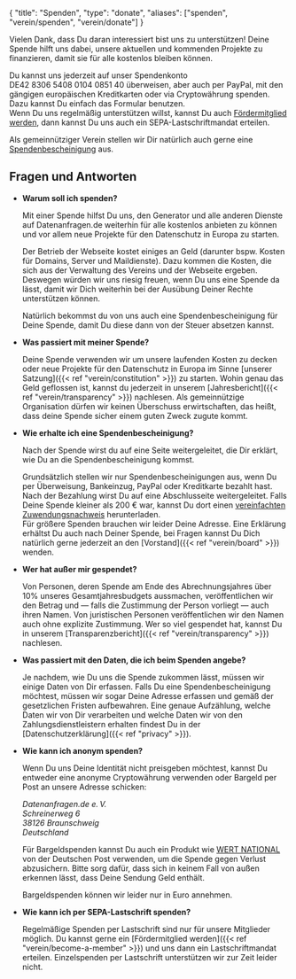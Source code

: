 {
    "title": "Spenden",
    "type": "donate",
    "aliases": ["spenden", "verein/spenden", "verein/donate"]
}

Vielen Dank, dass Du daran interessiert bist uns zu unterstützen! Deine Spende hilft uns dabei, unsere aktuellen und kommenden Projekte zu finanzieren, damit sie für alle kostenlos bleiben können.

Du kannst uns jederzeit auf unser Spendenkonto DE42&nbsp;8306&nbsp;5408&nbsp;0104&nbsp;0851&nbsp;40 überweisen, aber auch per PayPal, mit den gängigen europäischen Kreditkarten oder via Cryptowährung spenden. Dazu kannst Du einfach das Formular benutzen.  
Wenn Du uns regelmäßig unterstützen willst, kannst Du auch [Fördermitglied werden](/mitglied-werden), dann kannst Du uns auch ein SEPA-Lastschriftmandat erteilen.

Als gemeinnütziger Verein stellen wir Dir natürlich auch gerne eine [Spendenbescheinigung](#spendenbescheinigung-howto) aus.

<div class="donation-widget"></div>

## Fragen und Antworten

* **Warum soll ich spenden?**
    
    Mit einer Spende hilfst Du uns, den Generator und alle anderen Dienste auf Datenanfragen.de weiterhin für alle kostenlos anbieten zu können und vor allem neue Projekte für den Datenschutz in Europa zu starten.
    
    Der Betrieb der Webseite kostet einiges an Geld (darunter bspw. Kosten für Domains, Server und Maildienste). Dazu kommen die Kosten, die sich aus der Verwaltung des Vereins und der Webseite ergeben. Deswegen würden wir uns riesig freuen, wenn Du uns eine Spende da lässt, damit wir Dich weiterhin bei der Ausübung Deiner Rechte unterstützen können.

    Natürlich bekommst du von uns auch eine Spendenbescheinigung für Deine Spende, damit Du diese dann von der Steuer absetzen kannst.

* **Was passiert mit meiner Spende?**

    Deine Spende verwenden wir um unsere laufenden Kosten zu decken oder neue Projekte für den Datenschutz in Europa im Sinne [unserer Satzung]({{< ref "verein/constitution" >}}) zu starten. Wohin genau das Geld geflossen ist, kannst du jederzeit in unserem [Jahresbericht]({{< ref "verein/transparency" >}}) nachlesen. Als gemeinnützige Organisation dürfen wir keinen Überschuss erwirtschaften, das heißt, dass deine Spende sicher einem guten Zweck zugute kommt.
    
* <a id="spendenbescheinigung-howto"></a>**Wie erhalte ich eine Spendenbescheinigung?**

    Nach der Spende wirst du auf eine Seite weitergeleitet, die Dir erklärt, wie Du an die Spendenbescheinigung kommst.

    Grundsätzlich stellen wir nur Spendenbescheinigungen aus, wenn Du per Überweisung, Bankeinzug, PayPal oder Kreditkarte bezahlt hast. Nach der Bezahlung wirst Du auf eine Abschlusseite weitergeleitet. Falls Deine Spende kleiner als 200 € war, kannst Du dort einen [vereinfachten Zuwendungsnachweis](https://static.dacdn.de/docs/vereinfachte-zuwendungsbestaetigung.pdf) herunterladen.  
    Für größere Spenden brauchen wir leider Deine Adresse. Eine Erklärung erhältst Du auch nach Deiner Spende, bei Fragen kannst Du Dich natürlich gerne jederzeit an den [Vorstand]({{< ref "verein/board" >}}) wenden.
 
* **Wer hat außer mir gespendet?**

    Von Personen, deren Spende am Ende des Abrechnungsjahres über 10% unseres Gesamtjahresbudgets aussmachen, veröffentlichen wir den Betrag und — falls die Zustimmung der Person vorliegt — auch ihren Namen. Von juristischen Personen veröffentlichen wir den Namen auch ohne explizite Zustimmung. Wer so viel gespendet hat, kannst Du in unserem [Transparenzbericht]({{< ref "verein/transparency" >}}) nachlesen.

* **Was passiert mit den Daten, die ich beim Spenden angebe?**

    Je nachdem, wie Du uns die Spende zukommen lässt, müssen wir einige Daten von Dir erfassen. Falls Du eine Spendenbescheinigung möchtest, müssen wir sogar Deine Adresse erfassen und gemäß der gesetzlichen Fristen aufbewahren. Eine genaue Aufzählung, welche Daten wir von Dir verarbeiten und welche Daten wir von den Zahlungsdienstleistern erhalten findest Du in der [Datenschutzerklärung]({{< ref "privacy" >}}).

* **Wie kann ich anonym spenden?**

    Wenn Du uns Deine Identität nicht preisgeben möchtest, kannst Du entweder eine anonyme Cryptowährung verwenden oder Bargeld per Post an unsere Adresse schicken:

    *Datenanfragen.de e.&thinsp;V.  
    Schreinerweg 6  
    38126 Braunschweig  
    Deutschland*

    Für Bargeldspenden kannst Du auch ein Produkt wie [WERT NATIONAL](https://www.deutschepost.de/de/w/wert-national.html) von der Deutschen Post verwenden, um die Spende gegen Verlust abzusichern. Bitte sorg dafür, dass sich in keinem Fall von außen erkennen lässt, dass Deine Sendung Geld enthält.
    
    Bargeldspenden können wir leider nur in Euro annehmen.

* **Wie kann ich per SEPA-Lastschrift spenden?**

    <!-- TODO: Activate at mollie -->
    Regelmäßige Spenden per Lastschrift sind nur für unsere Mitglieder möglich. Du kannst gerne ein [Fördermitglied werden]({{< ref "verein/become-a-member" >}}) und uns dann ein Lastschriftmandat erteilen. Einzelspenden per Lastschrift unterstützen wir zur Zeit leider nicht.
